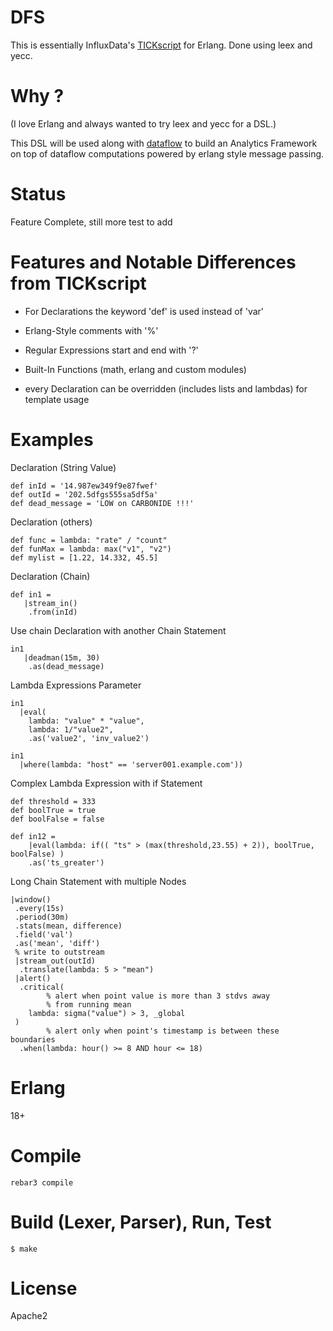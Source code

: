 # DFS

This is essentially InfluxData's [TICKscript](https://docs.influxdata.com/kapacitor/v1.4/tick/) for Erlang.
Done using leex and yecc.

# Why ?
(I love Erlang and always wanted to try leex and yecc for a DSL.)

This DSL will be used along with [dataflow](https://github.com/heyoka/dataflow) to build
an Analytics Framework on top of dataflow computations powered by erlang style message passing.

# Status
Feature Complete, still more test to add

# Features and Notable Differences from TICKscript
 * For Declarations the keyword 'def' is used instead of 'var'
 * Erlang-Style comments with '%' 
 * Regular Expressions start and end with '?'
 * Built-In Functions (math, erlang and custom modules)
 
 * every Declaration can be overridden (includes lists and lambdas) for template usage

# Examples
Declaration (String Value)

    def inId = '14.987ew349f9e87fwef'
    def outId = '202.5dfgs555sa5df5a'
    def dead_message = 'LOW on CARBONIDE !!!'
    
Declaration (others)
    
    def func = lambda: "rate" / "count"
    def funMax = lambda: max("v1", "v2")
    def mylist = [1.22, 14.332, 45.5]

Declaration (Chain)

    def in1 =
       |stream_in()
        .from(inId)

Use chain Declaration with another Chain Statement

    in1
       |deadman(15m, 30)
        .as(dead_message)

Lambda Expressions Parameter

    in1
      |eval(
        lambda: "value" * "value",
        lambda: 1/"value2",
        .as('value2', 'inv_value2')

    in1
      |where(lambda: "host" == 'server001.example.com'))
      
Complex Lambda Expression with if Statement

    def threshold = 333
    def boolTrue = true
    def boolFalse = false
    
    def in12 =
        |eval(lambda: if(( "ts" > (max(threshold,23.55) + 2)), boolTrue, boolFalse) )
        .as('ts_greater')

Long Chain Statement with multiple Nodes

    |window()
     .every(15s)
     .period(30m)
     .stats(mean, difference)
     .field('val')
     .as('mean', 'diff')
     % write to outstream
     |stream_out(outId)
      .translate(lambda: 5 > "mean")
     |alert()
      .critical(
            % alert when point value is more than 3 stdvs away
            % from running mean
        lambda: sigma("value") > 3, _global
     )
            % alert only when point's timestamp is between these boundaries
      .when(lambda: hour() >= 8 AND hour <= 18)

# Erlang
18+

# Compile

    rebar3 compile

# Build (Lexer, Parser), Run, Test

    $ make

# License

Apache2
